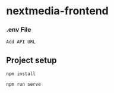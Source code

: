 # nextmedia-frontend

### .env File
```
Add API URL
```

## Project setup
```
npm install

npm run serve
```
